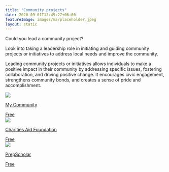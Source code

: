 ```yaml
---
title: "Community projects"
date: 2020-09-01T12:49:27+06:00
featureImage: images/ma/placeholder.jpeg
layout: static
---
```


Could you lead a community project?

Look into taking a leadership role in initiating and guiding community projects or initiatives to address local needs and improve the community.

Leading community projects or initiatives allows individuals to make a positive impact in their community by addressing specific issues, fostering collaboration, and driving positive change. It encourages civic engagement, strengthens community bonds, and creates a sense of pride and accomplishment.

<a class="ma-link" href="https://mycommunity.org.uk/how-to-get-started-with-a-project-in-your-community"><div class="ma-card ma-card-Community"><div class="ma-icon"><img src ="/images/icon-check.png"/></div><div class="ma-name"><p>My Community</p></div><div class="ma-paid-text"><span>Free</span></div></div></a><a class="ma-link" href="https://www.cafonline.org/my-personal-giving/long-term-giving/resource-centre/supporting-community-led-initiatives"><div class="ma-card ma-card-Community"><div class="ma-icon"><img src ="/images/icon-check.png"/></div><div class="ma-name"><p>Charities Aid Foundation</p></div><div class="ma-paid-text"><span>Free </span></div></div></a><a class="ma-link" href="https://blog.prepscholar.com/129-examples-of-community-service-projects"><div class="ma-card ma-card-Community"><div class="ma-icon"><img src ="/images/icon-check.png"/></div><div class="ma-name"><p>PrepScholar</p></div><div class="ma-paid-text"><span>Free</span></div></div></a>  

<br/><br/>






